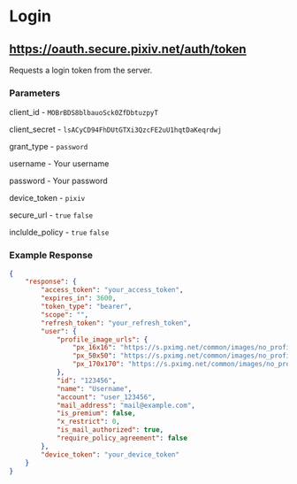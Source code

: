 # Login

## https://oauth.secure.pixiv.net/auth/token

Requests a login token from the server.

### Parameters

client_id - `MOBrBDS8blbauoSck0ZfDbtuzpyT`

client_secret - `lsACyCD94FhDUtGTXi3QzcFE2uU1hqtDaKeqrdwj`

grant_type - `password`

username - Your username

password - Your password

device_token - `pixiv`

secure_url - `true` `false`

inclulde_policy - `true` `false`

### Example Response

```json
{
    "response": {
        "access_token": "your_access_token",
        "expires_in": 3600,
        "token_type": "bearer",
        "scope": "",
        "refresh_token": "your_refresh_token",
        "user": {
            "profile_image_urls": {
                "px_16x16": "https://s.pximg.net/common/images/no_profile_ss.png",
                "px_50x50": "https://s.pximg.net/common/images/no_profile_s.png",
                "px_170x170": "https://s.pximg.net/common/images/no_profile.png"
            },
            "id": "123456",
            "name": "Username",
            "account": "user_123456",
            "mail_address": "mail@example.com",
            "is_premium": false,
            "x_restrict": 0,
            "is_mail_authorized": true,
            "require_policy_agreement": false
        },
        "device_token": "your_device_token"
    }
}
```
